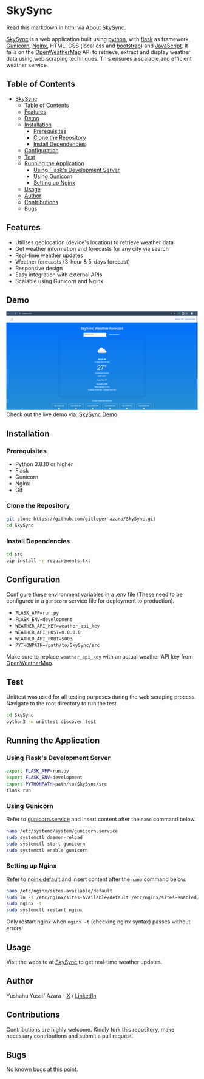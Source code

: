 # SkySync
Read this markdown in html via [About SkySync](https://www.muqitazara.tech/about).

[SkySync](https://start.muqitazara.tech/) is a web application built using [python](https://www.python.org), with [flask](https://flask.palletsprojects.com/en/3.0.x/) as framework, [Gunicorn](https://gunicorn.org/), [Nginx](https://nginx.org/en/), HTML, CSS (local css and [bootstrap](https://getbootstrap.com/)) and [JavaScript](https://www.javascript.com/). It falls on the [OpenWeatherMap](https://openweathermap.org) API to retrieve, extract and display weather data using web scraping techniques. This ensures a scalable and efficient weather service.

## Table of Contents
- [SkySync](#skysync)
    - [Table of Contents](#table-of-contents)
    - [Features](#features)
    - [Demo](#demo)
    - [Installation](#installation)
        - [Prerequisites](#prerequisites)
        - [Clone the Repository](#clone-the-repository)
        - [Install Dependencies](#install-dependencies)
    - [Configuration](#configuration)
    - [Test](#test)
    - [Running the Application](#running-the-application)
        - [Using Flask's Development Server](#using-flasks-development-server)
        - [Using Gunicorn](#using-gunicorn)
        - [Setting up Nginx](#setting-up-nginx)
    - [Usage](#usage)
    - [Author](#author)
    - [Contributions](#contributions)
    - [Bugs](#bugs)

## Features
- Utilises geolocation (device's location) to retrieve weather data
- Get weather information and forecasts for any city via search
- Real-time weather updates
- Weather forecasts (3-hour & 5-days forecast)
- Responsive design
- Easy integration with external APIs
- Scalable using Gunicorn and Nginx

## Demo
![SkySync Screenshot Demo](./src/app/static/images/skysync_screenshot.png)
Check out the live demo via: [SkySync Demo](https://start.muqitazara.tech)

## Installation
### Prerequisites
- Python 3.8.10 or higher
- Flask
- Gunicorn
- Nginx
- Git

### Clone the Repository
```bash
git clone https://github.com/gitloper-azara/SkySync.git
cd SkySync
```

### Install Dependencies
```bash
cd src
pip install -r requirements.txt
```

## Configuration
Configure these environment variables in a .env file (These need to be configured in a `gunicorn` service file for deployment to production).
- `FLASK_APP=run.py`
- `FLASK_ENV=development`
- `WEATHER_API_KEY=weather_api_key`
- `WEATHER_API_HOST=0.0.0.0`
- `WEATHER_API_PORT=5003`
- `PYTHONPATH=/path/to/SkySync/src`

Make sure to replace `weather_api_key` with an actual weather API key from [OpenWeatherMap](https://openweathermap.org).

## Test
Unittest was used for all testing purposes during the web scraping process. Navigate to the root directory to run the test.
```bash
cd SkySync
python3 -m unittest discover test
```

## Running the Application
### Using Flask's Development Server
```bash
export FLASK_APP=run.py
export FLASK_ENV=development
export PYTHONPATH=path/to/SkySync/src
flask run
```

### Using Gunicorn
Refer to [gunicorn.service](./src/server_side_config/gunicorn.service) and insert content after the `nano` command below.
```bash
nano /etc/systemd/system/gunicorn.service
sudo systemctl daemon-reload
sudo systemctl start gunicorn
sudo systemctl enable gunicorn
```

### Setting up Nginx
Refer to [nginx.default](./src/server_side_config/nginx.default) and insert content after the `nano` command below.
```bash
nano /etc/nginx/sites-available/default
sudo ln -s /etc/nginx/sites-available/default /etc/nginx/sites-enabled/
sudo nginx -t
sudo systemctl restart nginx
```
Only restart nginx when `nginx -t` (checking nginx syntax) passes without errors!

## Usage
Visit the website at [SkySync](https://www.muqitazara.tech) to get real-time weather updates.

## Author
Yushahu Yussif Azara - [X](https://www.twitter.com/muqitazara) / [LinkedIn](https://www.linkedin.com/in/yushahuyussifazara)

## Contributions
Contributions are highly welcome. Kindly fork this repository, make necessary contributions and submit a pull request.

## Bugs
No known bugs at this point.
